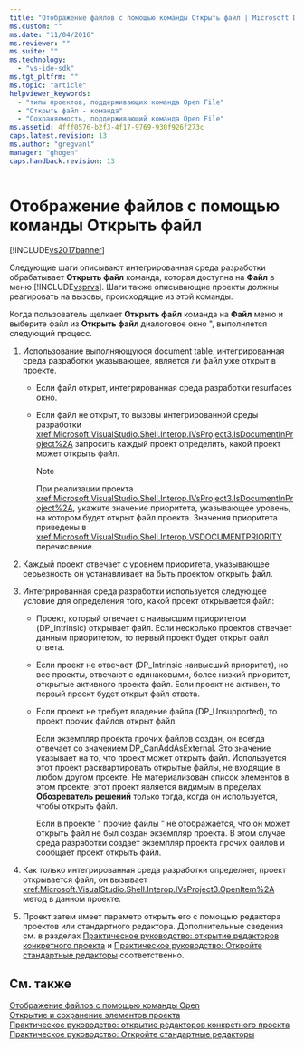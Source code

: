 ```yaml
---
title: "Отображение файлов с помощью команды Открыть файл | Microsoft Docs"
ms.custom: ""
ms.date: "11/04/2016"
ms.reviewer: ""
ms.suite: ""
ms.technology: 
  - "vs-ide-sdk"
ms.tgt_pltfrm: ""
ms.topic: "article"
helpviewer_keywords: 
  - "типы проектов, поддерживающих команда Open File"
  - "Открыть файл - команда"
  - "Сохраняемость, поддерживающий команда Open File"
ms.assetid: 4fff0576-b2f3-4f17-9769-930f926f273c
caps.latest.revision: 13
ms.author: "gregvanl"
manager: "ghogen"
caps.handback.revision: 13
---
```

# Отображение файлов с помощью команды Открыть файл
[!INCLUDE[vs2017banner](../../code-quality/includes/vs2017banner.md)]

Следующие шаги описывают интегрированная среда разработки обрабатывает **Открыть файл** команда, которая доступна на  **Файл** в меню  [!INCLUDE[vsprvs](../../code-quality/includes/vsprvs_md.md)].  Шаги также описывающие проекты должны реагировать на вызовы, происходящие из этой команды.  
  
 Когда пользователь щелкает **Открыть файл** команда на  **Файл** меню и выберите файл из  **Открыть файл** диалоговое окно ", выполняется следующий процесс.  
  
1.  Использование выполняющуюся document table, интегрированная среда разработки указывающее, является ли файл уже открыт в проекте.  
  
    -   Если файл открыт, интегрированная среда разработки resurfaces окно.  
  
    -   Если файл не открыт, то вызовы интегрированной среды разработки <xref:Microsoft.VisualStudio.Shell.Interop.IVsProject3.IsDocumentInProject%2A> запросить каждый проект определить, какой проект может открыть файл.  
  
        > [!NOTE]
        >  При реализации проекта <xref:Microsoft.VisualStudio.Shell.Interop.IVsProject3.IsDocumentInProject%2A>, укажите значение приоритета, указывающее уровень, на котором будет открыт файл проекта.  Значения приоритета приведены в <xref:Microsoft.VisualStudio.Shell.Interop.VSDOCUMENTPRIORITY> перечисление.  
  
2.  Каждый проект отвечает с уровнем приоритета, указывающее серьезность он устанавливает на быть проектом открыть файл.  
  
3.  Интегрированная среда разработки используется следующее условие для определения того, какой проект открывается файл:  
  
    -   Проект, который отвечает с наивысшим приоритетом \(DP\_Intrinsic\) открывает файл.  Если несколько проектов отвечает данным приоритетом, то первый проект будет открыт файл ответа.  
  
    -   Если проект не отвечает \(DP\_Intrinsic наивысший приоритет\), но все проекты, отвечают с одинаковыми, более низкий приоритет, открытые активного проекта файл.  Если проект не активен, то первый проект будет открыт файл ответа.  
  
    -   Если проект не требует владение файла \(DP\_Unsupported\), то проект прочих файлов открыт файл.  
  
         Если экземпляр проекта прочих файлов создан, он всегда отвечает со значением DP\_CanAddAsExternal.  Это значение указывает на то, что проект может открыть файл.  Используется этот проект расквартировать открытые файлы, не входящие в любом другом проекте.  Не материализован список элементов в этом проекте; этот проект является видимым в пределах **Обозреватель решений** только тогда, когда он используется, чтобы открыть файл.  
  
         Если в проекте " прочие файлы " не отображается, что он может открыть файл не был создан экземпляр проекта.  В этом случае среда разработки создает экземпляр проекта прочих файлов и сообщает проект открыть файл.  
  
4.  Как только интегрированная среда разработки определяет, проект открывается файл, он вызывает <xref:Microsoft.VisualStudio.Shell.Interop.IVsProject3.OpenItem%2A> метод в данном проекте.  
  
5.  Проект затем имеет параметр открыть его с помощью редактора проектов или стандартного редактора.  Дополнительные сведения см. в разделах [Практическое руководство: открытие редакторов конкретного проекта](../../extensibility/how-to-open-project-specific-editors.md) и [Практическое руководство: Откройте стандартные редакторы](../../extensibility/how-to-open-standard-editors.md) соответственно.  
  
## См. также  
 [Отображение файлов с помощью команды Open](../../extensibility/internals/displaying-files-by-using-the-open-with-command.md)   
 [Открытие и сохранение элементов проекта](../../extensibility/internals/opening-and-saving-project-items.md)   
 [Практическое руководство: открытие редакторов конкретного проекта](../../extensibility/how-to-open-project-specific-editors.md)   
 [Практическое руководство: Откройте стандартные редакторы](../../extensibility/how-to-open-standard-editors.md)
